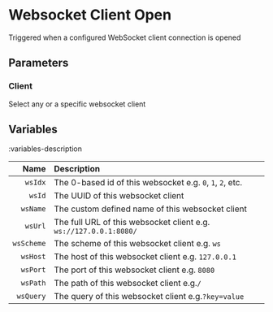 # Websocket Client Open
Triggered when a configured WebSocket client connection is opened

## Parameters

### Client

Select any or a specific websocket client

## Variables
:variables-description

Name | Description
----:|:------------
`wsIdx` | The 0-based id of this websocket e.g. `0`, `1`, `2`, etc.
`wsId` | The UUID of this websocket client
`wsName` | The custom defined name of this websocket client
`wsUrl` | The full URL of this websocket client e.g. `ws://127.0.0.1:8080/`
`wsScheme` | The scheme of this websocket client e.g. `ws`
`wsHost` | The host of this websocket client e.g. `127.0.0.1`
`wsPort` | The port of this websocket client e.g. `8080`
`wsPath` | The path of this websocket client e.g.`/`
`wsQuery` | The query of this websocket client e.g.`?key=value`